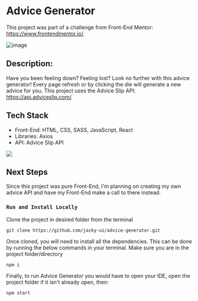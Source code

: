 # Advice Generator

This project was part of a challenge from Front-End Mentor: https://www.frontendmentor.io/.

![image](https://user-images.githubusercontent.com/64509710/235811320-b2786619-9c0f-49a3-8437-e9995e6351d7.png)

## Description:
Have you been feeling down? Feeling lost? Look no further with this advice generator! Every page refresh or by clicking the die will generate a new advice for you. This project uses the Advice Slip API: https://api.adviceslip.com/. 

## Tech Stack

<ul>
  <li>Front-End: HTML, CSS, SASS, JavaScript, React</li>
  <li>Libraries: Axios</li>
  <li>API: Advice Slip API</li>
</ul>

<p align="left">
  <a href="https://skillicons.dev">
    <img src="https://skillicons.dev/icons?i=html,css,sass,js,react"/>
  </a>
</p>

## Next Steps
Since this project was pure Front-End, I'm planning on creating my own advice API and have my Front-End make a call to there instead.

### `Run and Install Locally`

Clone the project in desired folder from the terminal

    git clone https://github.com/jacky-ui/advice-generator.git

Once cloned, you will need to install all the dependencies. This can be done by running the below commands in your terminal. Make sure you are in the project folder/directory

    npm i
    
Finally, to run Advice Generator you would have to open your IDE, open the project folder if it isn't already open, then:

    npm start

